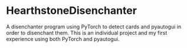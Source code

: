 # HearthstoneDisenchanter
A disenchanter program using PyTorch to detect cards and pyautogui in order to disenchant them.
This is an individual project and my first experience using both PyTorch and pyautogui.
